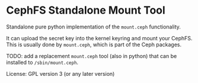CephFS Standalone Mount Tool
============================

Standalone pure python implementation of the `mount.ceph` functionality.

It can upload the secret key into the kernel keyring and mount your CephFS.
This is usually done by `mount.ceph`, which is part of the Ceph packages.

TODO: add a replacement `mount.ceph` tool (also in python) that can be installed to `/sbin/mount.ceph`.


License: GPL version 3 (or any later version)
